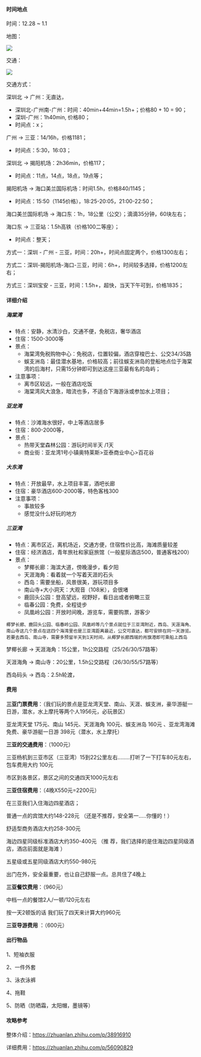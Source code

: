 #### 时间地点

时间：12.28 ~ 1.1

地图：

![](https://pic2.zhimg.com/v2-e51492ef9887adcf1c37fa508fa7207d_r.jpg)

交通：

![](https://pic4.zhimg.com/v2-f1566ed879b2ff741a9999df010ced1b_r.jpg)



交通方式：

深圳北 -> 广州：无直达，

- 深圳北-广州南-广州：时间：40min+44min=1.5h+；价格80 + 10 = 90；
- 深圳-广州：1h40min, 价格80；
- 时间点：x；

广州 -> 三亚：14/16h，价格1181；

- 时间点：5:30，16:03；

深圳北 -> 揭阳机场：2h36min，价格117；

- 时间点：11点，14点，18点，19点等；

揭阳机场 -> 海口美兰国际机场：时间1.5h，价格840/1145；

- 时间点：15:50（1145价格），18:25-20:05，21:00-22:50；

海口美兰国际机场 -> 海口东：1h，18公里（公交）；滴滴35分钟，60块左右；

海口东 -> 三亚站：1.5h高铁（价格100二等座）；

- 时间点：整天；



方式一：深圳 - 广州 - 三亚，时间：20h+，时间点固定两个，价格1300左右；

方式二：深圳-揭阳机场-海口-三亚，时间：6h+，时间较多选择，价格1200左右；

方式三：深圳宝安 - 三亚，时间：1.5h+，超快，当天下午可到，价格1835；



#### 详细介绍

##### 海棠湾

- 特点：安静，水清沙白，交通不便，免税店，奢华酒店
- 住宿：1500-3000等
- 景点：
  - 海棠湾免税购物中心：免税店，位置较偏，酒店穿梭巴士、公交34/35路
  - 蜈支洲岛：最佳潜水基地，价格较高；前往蜈支洲岛的登船地点位于海棠湾的后海村，只需15分钟即可到达这座三亚最有名的岛屿；
- 注意事项：
  - 离市区较远，一般在酒店吃饭
  - 海棠湾风大浪急，暗流也多，不适合下海游泳或参加水上项目；



##### 亚龙湾

- 特点：沙滩海水很好，中上等酒店居多
- 住宿：800-2000等，
- 景点：
  - 热带天堂森林公园：游玩时间半天 /1天
  - 商业街：亚龙湾1号小镇奥特莱斯>亚泰商业中心>百花谷



##### 大东湾

- 特点：开放最早，水上项目丰富，酒吧长廊
- 住宿：豪华酒店600-2000等，特色客栈300
- 注意事项：
  - 事故较多
  - 感觉没什么好玩的地方



##### 三亚湾

- 特点：离市区近，离机场近，交通方便，住宿性价比高，海滩质量较差
- 住宿：经济酒店，青年旅社和家庭旅馆（一般星际酒店500，普通客栈200）
- 景点：
  - 梦椰长廊：海滨大道，傍晚漫步，看夕阳
  - 天涯海角：看着就一个写着天涯的石头
  - 西岛：需要坐船，风景很美，游玩项目多
  - 南山寺+大小洞天：大观音（108米），会很堵
  - 鹿回头公园：登高望远，视野好，看日出或者俯瞰三亚
  - 临春公园：免费，全程徒步
  - 凤凰岭公园：开放时间晚，游览车，需要购票，游客少

```
椰梦长廊、鹿回头公园、临春岭公园、凤凰岭等几个景点就位于三亚湾附近，西岛、天涯海角、南山寺这几个景点在这四个海湾里也是三亚湾距离最近，公交可直达，都可安排在同一天游览。若要去西岛、南山寺，需要多预留半天到1天时间，从椰梦长廊西端的肖旗港即可乘船上西岛
```

梦椰长廊 -> 天涯海角：15公里，1h公交路程（25/26/30/57路等）

天涯海角 -> 南山寺：20公里，1.5h公交路程（26/30/55/57路等）

西岛码头 -> 西岛：2.5h轮渡，



#### 费用

**三亚门票费用**：（我们玩的景点是亚龙湾天堂、南山、天涯、蜈支洲，豪华游艇一日游，潜水，水上摩托等两个人1956元，必玩景区）

亚龙湾天堂 175元、南山 145元、天涯海角 100元、蜈支洲岛 160元 、亚龙湾海滩 免费、豪华游艇一日游 398元（潜水，水上摩托）

**三亚的交通费用**：（1000元）

三亚杨机到三亚市区（三亚湾）15到22公里左右........打听了一下打车80元左右，包车费用大约 100元

市区到各景区，景区之间的交通四天1000元左右

**三亚住宿费用**：（4晚X550元=2200元）

在三亚我们入住海边四星酒店；

普通一点的宾馆大约148-228元 （还是不推荐，安全第一.....你懂的！）

舒适型商务酒店大约258-300元

海边四星同级标准酒店大约350-400元 （推 荐，我们选择的是住海边四星同级酒店，酒店前面就是海滩 ）

五星级或五星同级酒店大约550-980元

出门在外，安全最重要，也让自己舒服一点。总共住了4晚上

**三亚餐饮费用**：（960元）

中档一点的餐馆2人/一顿/120元左右

按一天2顿饭的话 我们玩了四天来计算大约960元

**三亚导游费用** ：（600元）





#### 出行物品

1、短袖衣服

2、一件外套

3、泳衣泳裤

4、拖鞋

5、防晒（防晒霜，太阳帽，墨镜等）





#### 攻略参考

整体介绍：https://zhuanlan.zhihu.com/p/38916910

详细费用：https://zhuanlan.zhihu.com/p/56090829